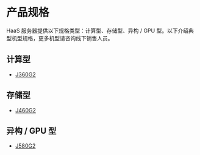 # **产品规格**
HaaS 服务器提供以下规格类型：计算型、存储型、异构 / GPU 型。以下介绍典型机型规格，更多机型请咨询线下销售人员。

## **计算型**
- [J360G2](https://github.com/jdcloudcom/cn/blob/cn-haas-server/documentation/Hybrid-Cloud/HaaS-Server/Introduction/J360G2.md)


## **存储型**

- [J460G2](https://github.com/jdcloudcom/cn/blob/cn-haas-server/documentation/Hybrid-Cloud/HaaS-Server/Introduction/J460G2.md)

## **异构 / GPU 型**
- [J580G2](https://github.com/jdcloudcom/cn/blob/cn-haas-server/documentation/Hybrid-Cloud/HaaS-Server/Introduction/J580G2.md)

